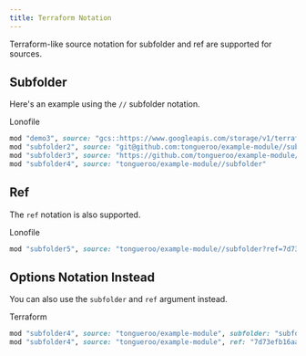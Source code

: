 ```yaml
---
title: Terraform Notation
---
```


Terraform-like source notation for subfolder and ref are supported for sources.

## Subfolder

Here's an example using the `//` subfolder notation.

Lonofile

```ruby
mod "demo3", source: "gcs::https://www.googleapis.com/storage/v1/terraform-example-modules/modules/example-module.zip//subfolder"
mod "subfolder2", source: "git@github.com:tongueroo/example-module//subfolder"
mod "subfolder3", source: "https://github.com/tongueroo/example-module//subfolder"
mod "subfolder4", source: "tongueroo/example-module//subfolder"
```

## Ref

The `ref` notation is also supported.

Lonofile

```ruby
mod "subfolder5", source: "tongueroo/example-module//subfolder?ref=7d73efb16aa09ef8c77f3ff3e6bbbeb9ce321865"
```

## Options Notation Instead

You can also use the `subfolder` and `ref` argument instead.

Terraform

```ruby
mod "subfolder4", source: "tongueroo/example-module", subfolder: "subfolder"
mod "subfolder4", source: "tongueroo/example-module", ref: "7d73efb16aa09ef8c77f3ff3e6bbbeb9ce321865"
```
